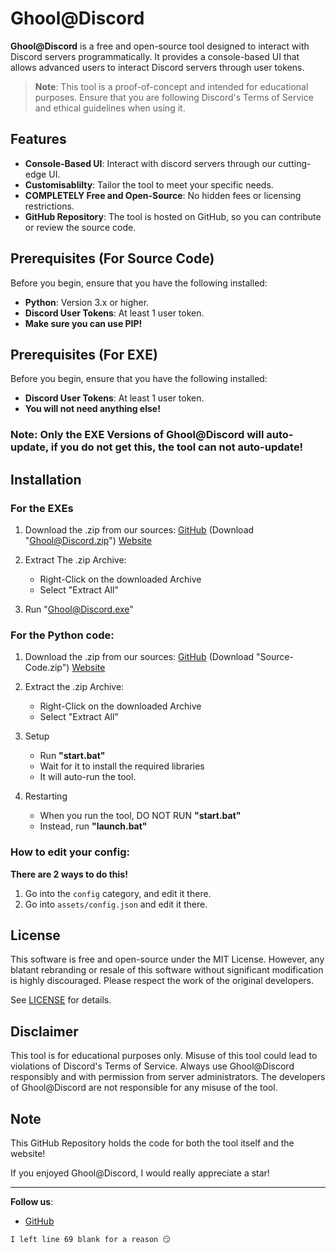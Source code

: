 # Ghool@Discord
**Ghool@Discord** is a free and open-source tool designed to interact with Discord servers programmatically. It provides a console-based UI that allows advanced users to interact Discord servers through user tokens.

> **Note**: This tool is a proof-of-concept and intended for educational purposes. Ensure that you are following Discord's Terms of Service and ethical guidelines when using it.

## Features

- **Console-Based UI**: Interact with discord servers through our cutting-edge UI.
- **Customisablilty**: Tailor the tool to meet your specific needs.
- **COMPLETELY Free and Open-Source**: No hidden fees or licensing restrictions.
- **GitHub Repository**: The tool is hosted on GitHub, so you can contribute or review the source code.

## Prerequisites (For Source Code)

Before you begin, ensure that you have the following installed:

- **Python**: Version 3.x or higher.
- **Discord User Tokens**: At least 1 user token.
- **Make sure you can use PIP!**

## Prerequisites (For EXE)

Before you begin, ensure that you have the following installed:

- **Discord User Tokens**: At least 1 user token.
- **You will not need anything else!**

### Note: Only the EXE Versions of Ghool@Discord will auto-update, if you do not get this, the tool can not auto-update!

## Installation

### For the EXEs

1. Download the .zip from our sources:
   [GitHub](https://github.com/PxslGames/Ghool@Discord/releases/latest) (Download "Ghool@Discord.zip")
   [Website](https://pxslgames.github.io/Ghool@Discord)

2. Extract The .zip Archive:
   - Right-Click on the downloaded Archive
   - Select "Extract All"

3. Run "Ghool@Discord.exe"

### For the Python code:

1. Download the .zip from our sources:
   [GitHub](https://github.com/PxslGames/Ghool@Discord/releases/latest) (Download "Source-Code.zip")
   [Website](https://pxslgames.github.io/Ghool@Discord)

2. Extract the .zip Archive:
   - Right-Click on the downloaded Archive
   - Select "Extract All"

3. Setup
   - Run **"start.bat"**
   - Wait for it to install the required libraries
   - It will auto-run the tool.

4. Restarting
   - When you run the tool, DO NOT RUN **"start.bat"**
   - Instead, run **"launch.bat"**

### How to edit your config:

**There are 2 ways to do this!**

1. Go into the ```config``` category, and edit it there.
2. Go into ```assets/config.json``` and edit it there.

## License

This software is free and open-source under the MIT License. However, any blatant rebranding or resale of this software without significant modification is highly discouraged. Please respect the work of the original developers.

See [LICENSE](LICENSE.md) for details.

## Disclaimer

This tool is for educational purposes only. Misuse of this tool could lead to violations of Discord's Terms of Service. Always use Ghool@Discord responsibly and with permission from server administrators. The developers of Ghool@Discord are not responsible for any misuse of the tool.

## Note

This GitHub Repository holds the code for both the tool itself and the website!

If you enjoyed Ghool@Discord, I would really appreciate a star!

---

**Follow us**:
- [GitHub](https://github.com/PxslGames/Ghool@Discord)

```I left line 69 blank for a reason 😏```

